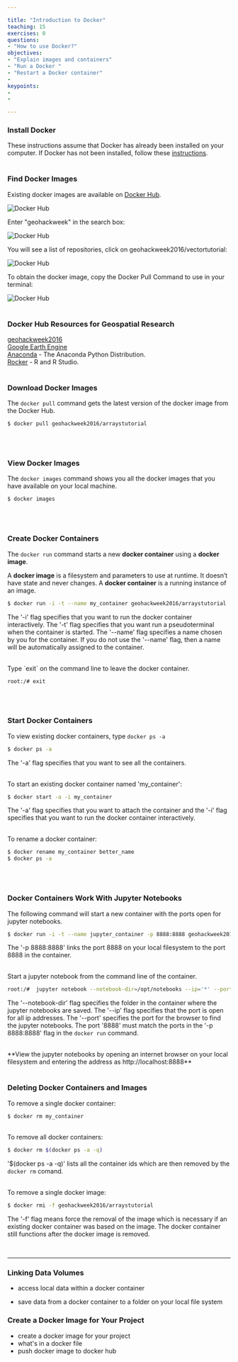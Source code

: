 ```yaml
---

title: "Introduction to Docker"
teaching: 15
exercises: 0
questions:
- "How to use Docker?"
objectives:
- "Explain images and containers"
- "Run a Docker "
- "Restart a Docker container"
-
keypoints:
-
-

---
```



### Install Docker
These instructions assume that Docker has already been installed on your computer.  If Docker has not been installed, follow these [instructions](https://geohackweek.github.io/preliminary/01-install-docker).
<br> <br>
   
### Find Docker Images
Existing docker images are available on [Docker Hub](https://hub.docker.com/).

![Docker Hub](https://raw.githubusercontent.com/geohackweek/Introductory/gh-pages/assets/img/dockertutorial/DockerHub1.png)


Enter "geohackweek" in the search box:

![Docker Hub](https://raw.githubusercontent.com/geohackweek/Introductory/gh-pages/assets/img/dockertutorial/DockerHub2.png)


You will see a list of repositories, click on geohackweek2016/vectortutorial:

![Docker Hub](https://raw.githubusercontent.com/geohackweek/Introductory/gh-pages/assets/img/dockertutorial/DockerHub3.png)


To obtain the docker image, copy the Docker Pull Command to use in your terminal:

![Docker Hub](https://raw.githubusercontent.com/geohackweek/Introductory/gh-pages/assets/img/dockertutorial/DockerHub4.png)
<br> <br>
  
### Docker Hub Resources for Geospatial Research
[geohackweek2016](https://hub.docker.com/u/geohackweek2016/)   
[Google Earth Engine](https://hub.docker.com/u/tylere/)   
[Anaconda](https://hub.docker.com/u/continuumio/) - The Anaconda Python Distribution.   
[Rocker](https://hub.docker.com/u/rocker/) - R and R Studio.
<br> <br>
  
### Download Docker Images
The `docker pull` command gets the latest version of the docker image from the Docker Hub.   

```bash
$ docker pull geohackweek2016/arraystutorial
```
<br> <br>
  
### View Docker Images
The `docker images` command shows you all the docker images that you have available on your local machine.   

```bash
$ docker images
```
<br> <br>
  
### Create Docker Containers
The `docker run` command starts a new **docker container** using a **docker image**.

A **docker image** is a filesystem and parameters to use at runtime. It doesn’t have state and never changes. A **docker container** is a running instance of an image.

```bash
$ docker run -i -t --name my_container geohackweek2016/arraystutorial
```
The '-i' flag specifies that you want to run the docker container interactively. The '-t' flag specifies that you want run a pseudoterminal when the container is started.  The '--name' flag specifies a name chosen by you for the container.  If you do not use the '--name' flag, then a name will be automatically assigned to the container.

<br>
Type `exit` on the command line to leave the docker container.   

```bash
root:/# exit
```
<br> <br>
  
### Start Docker Containers
To view existing docker containers, type `docker ps -a`

```bash
$ docker ps -a
```
The '-a' flag specifies that you want to see all the containers.

<br>
To start an existing docker container named 'my_container':   

```bash
$ docker start -a -i my_container
```
The '-a' flag specifies that you want to attach the container and the '-i' flag specifies that you want to run the docker container interactively.

<br>
To rename a docker container:   

```bash
$ docker rename my_container better_name
$ docker ps -a
```
<br>  <br>
  
### Docker Containers Work With Jupyter Notebooks
The following command will start a new container with the ports open for jupyter notebooks.   

```bash
$ docker run -i -t --name jupyter_container -p 8888:8888 geohackweek2016/arraystutorial
```
The '-p 8888:8888' links the port 8888 on your local filesystem to the port 8888 in the container.

<br>
Start a jupyter notebook from the command line of the container.

```bash
root:/#  jupyter notebook --notebook-dir=/opt/notebooks --ip='*' --port=8888 --no-browser
```
The '--notebook-dir' flag specifies the folder in the container where the jupyter notebooks are saved.  The '--ip' flag specifies that the port is open for all ip addresses.  The '--port' specifies the port for the browser to find the jupyter notebooks.  The port '8888' must match the ports in the '-p 8888:8888' flag in the `docker run` command.

<br>
**View the jupyter notebooks by opening an internet browser on your local filesystem and entering the address as http://localhost:8888**
<br>  <br>
 
### Deleting Docker Containers and Images
To remove a single docker container:   

```bash
$ docker rm my_container
```

<br>
To remove all docker containers:   

```bash
$ docker rm $(docker ps -a -q)
```
'$(docker ps -a -q)' lists all the container ids which are then removed by the `docker rm` comand.

<br> 
To remove a single docker image:   

```bash
$ docker rmi -f geohackweek2016/arraystutorial
```
The '-f' flag means force the removal of the image which is necessary if an existing docker container was based on the image.  The docker container still functions after the docker image is removed.

<br>
<hr style="border-color: black">   

### Linking Data Volumes


- access local data within a docker container

- save data from a docker container to a folder on your local file system


### Create a Docker Image for Your Project
- create a docker image for your project
- what's in a docker file
- push docker image to docker hub
